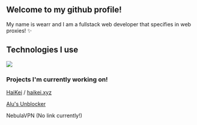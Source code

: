 ## Welcome to my github profile!

My name is wearr and I am a fullstack web developer that specifies in web proxies! ✨

## Technologies I use
[![](https://skillicons.dev/icons?i=html,css,js,typescript,nodejs,vscode,nginx,github,&theme=light)](https://skillicons.dev)

### Projects I'm currently working on!

[HaiKei](https://github.com/wearrrrr/HaiKei) / [haikei.xyz](https://haikei.xyz)

[Alu's Unblocker](https://github.com/wearrrrr/AlusUnblocker)

NebulaVPN (No link currently!)
